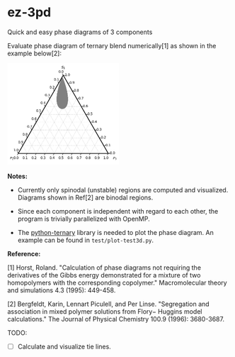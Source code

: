# ez-3pd
Quick and easy phase diagrams of 3 components

Evaluate phase diagram of ternary blend numerically[1] as shown in the example below[2]:

<img src="test/test3d.png" width="50%"/>

**Notes:**

- Currently only spinodal (unstable) regions are computed and visualized. Diagrams shown in Ref[2] are binodal regions.

- Since each component is independent with regard to each other, the program is trivially parallelized with OpenMP.

- The [python-ternary](https://github.com/marcharper/python-ternary) library is needed to plot the phase diagram. An example can be found in `test/plot-test3d.py`.

**Reference:**

[1] Horst, Roland. "Calculation of phase diagrams not requiring the derivatives of the Gibbs energy demonstrated for a mixture of two homopolymers with the corresponding copolymer." Macromolecular theory and simulations 4.3 (1995): 449-458.

[2] Bergfeldt, Karin, Lennart Piculell, and Per Linse. "Segregation and association in mixed polymer solutions from Flory− Huggins model calculations." The Journal of Physical Chemistry 100.9 (1996): 3680-3687.

TODO:

- [ ] Calculate and visualize tie lines.
